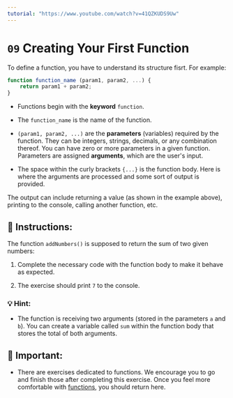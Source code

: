 ```yaml
---
tutorial: "https://www.youtube.com/watch?v=41QZKUDS9Uw"
---
```


# `09` Creating Your First Function

To define a function, you have to understand its structure fisrt. For example:

```js
function function_name (param1, param2, ...) {
    return param1 + param2;
}
```

+ Functions begin with the **keyword** `function`.

+ The `function_name` is the name of the function.

+ `(param1, param2, ...)` are the **parameters** (variables) required by the function.  They can be integers, strings, decimals, or any combination thereof.  You can have zero or more parameters in a given function.  Parameters are assigned **arguments**, which are the user's input.

+ The space within the curly brackets `{...}` is the function body.  Here is where the arguments are processed and some sort of output is provided. 

The output can include returning a value (as shown in the example above), printing to the console, calling another function, etc.

## 📝  Instructions:

The function `addNumbers()` is supposed to return the sum of two given numbers:

1. Complete the necessary code with the function body to make it behave as expected.

2. The exercise should print `7` to the console.

### 💡 Hint:

- The function is receiving two arguments (stored in the parameters `a` and `b`). You can create a variable called `sum` within the function body that stores the total of both arguments.

## 🔎 Important:

+ There are exercises dedicated to functions. We encourage you to go and finish those after completing this exercise. Once you feel more comfortable with [functions](https://github.com/4GeeksAcademy/javascript-functions-exercises-tutorial), you should return here.
